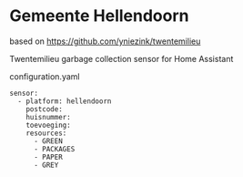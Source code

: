 # Gemeente Hellendoorn

based on https://github.com/yniezink/twentemilieu

Twentemilieu garbage collection sensor for Home Assistant


configuration.yaml

```
sensor:
  - platform: hellendoorn
    postcode: 
    huisnummer: 
    toevoeging: 
    resources:
      - GREEN
      - PACKAGES
      - PAPER
      - GREY
